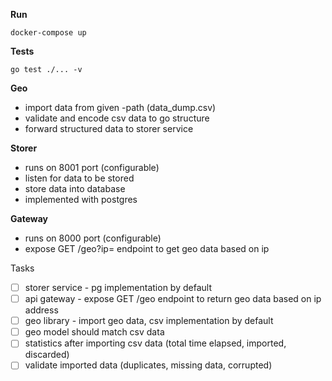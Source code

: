 **Run**
```shell
docker-compose up
```
**Tests**
```shell
go test ./... -v
```

**Geo**
- import data from given -path (data_dump.csv)
- validate and encode csv data to go structure
- forward structured data to storer service

**Storer**
- runs on 8001 port (configurable)
- listen for data to be stored
- store data into database
- implemented with postgres

**Gateway**
- runs on 8000 port (configurable)
- expose GET /geo?ip= endpoint to get geo data based on ip

Tasks
- [ ] storer service - pg implementation by default
- [ ] api gateway - expose GET /geo endpoint to return geo data based on ip address
- [ ] geo library - import geo data, csv implementation by default
- [ ] geo model should match csv data
- [ ] statistics after importing csv data (total time elapsed, imported, discarded)
- [ ] validate imported data (duplicates, missing data, corrupted)